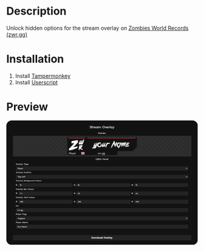 # Description
Unlock hidden options for the stream overlay on [Zombies World Records (zwr.gg)](https://zwr.gg/overlay/)

# Installation
1. Install [Tampermonkey](https://www.tampermonkey.net/)
2. Install [Userscript](https://github.com/Knuspie/Stream-Overlay-Unlocker/raw/main/ZWR%20Stream%20Overlay%20Unlocker.min.user.js)

# Preview
![Screenshot](SOU-Preview.png)

